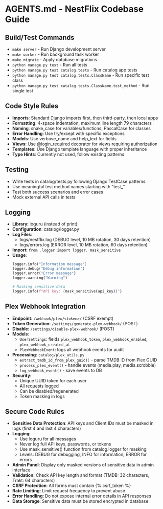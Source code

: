 # AGENTS.md - NestFlix Codebase Guide

## Build/Test Commands
- `make server` - Run Django development server
- `make worker` - Run background task worker
- `make migrate` - Apply database migrations
- `python manage.py test` - Run all tests
- `python manage.py test catalog.tests` - Run catalog app tests
- `python manage.py test catalog.tests.ClassName` - Run specific test class
- `python manage.py test catalog.tests.ClassName.test_method` - Run single test

## Code Style Rules
- **Imports**: Standard Django imports first, then third-party, then local apps
- **Formatting**: 4-space indentation, maximum line length 79 characters
- **Naming**: snake_case for variables/functions, PascalCase for classes
- **Error Handling**: Use try/except with specific exceptions
- **Models**: Use verbose_name and help_text for fields
- **Views**: Use @login_required decorator for views requiring authorization
- **Templates**: Use Django template language with proper inheritance
- **Type Hints**: Currently not used, follow existing patterns

## Testing
- Write tests in catalog/tests.py following Django TestCase patterns
- Use meaningful test method names starting with "test_"
- Test both success scenarios and error cases
- Mock external API calls in tests

## Logging
- **Library**: loguru (instead of print)
- **Configuration**: catalog/logger.py
- **Log Files**:
  - logs/nestflix.log (DEBUG level, 10 MB rotation, 30 days retention)
  - logs/errors.log (ERROR level, 10 MB rotation, 60 days retention)
- **Import**: `from .logger import logger, mask_sensitive`
- **Usage**:
  ```python
  logger.info("Information message")
  logger.debug("Debug information")
  logger.error("Error message")
  logger.warning("Warning")
  
  # Masking sensitive data
  logger.info(f"API key: {mask_sensitive(api_key)}")
  ```

## Plex Webhook Integration
- **Endpoint**: `/webhook/plex/<token>/` (CSRF exempt)
- **Token Generation**: `/settings/generate-plex-webhook/` (POST)
- **Disable**: `/settings/disable-plex-webhook/` (POST)
- **Models**:
  - `UserSettings`: fields `plex_webhook_token`, `plex_webhook_enabled`, `plex_webhook_created_at`
  - `PlexWebhookEvent`: logs all webhook events for audit
- **Processing**: `catalog/plex_utils.py`
  - `extract_tmdb_id_from_plex_guid()` - parse TMDB ID from Plex GUID
  - `process_plex_event()` - handle events (media.play, media.scrobble)
  - `log_webhook_event()` - save events to DB
- **Security**:
  - Unique UUID token for each user
  - All requests logged
  - Can be disabled/regenerated
  - Token masking in logs

## Secure Code Rules
- **Sensitive Data Protection**: API keys and Client IDs must be masked in logs (first 4 and last 4 characters)
- **Logging**: 
  - Use loguru for all messages
  - Never log full API keys, passwords, or tokens
  - Use mask_sensitive() function from catalog.logger for masking
  - Levels: DEBUG for debugging, INFO for information, ERROR for errors
- **Admin Panel**: Display only masked versions of sensitive data in admin interface
- **Validation**: Check API key length and format (TMDB: 32 characters, Trakt: 64 characters)
- **CSRF Protection**: All forms must contain {% csrf_token %}
- **Rate Limiting**: Limit request frequency to prevent abuse
- **Error Handling**: Do not expose internal error details in API responses
- **Data Storage**: Sensitive data must be stored encrypted in database
